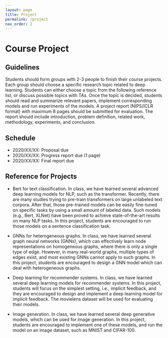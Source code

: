 ```yaml
---
layout: page
title: Project
permalink: /project
nav_order: 2
---
```


Course Project
==============

Guidelines
----------

Students should form groups with 2-3 people to finish their course projects. Each group should choose a specific research topic related to deep learning. Students can either choose a topic from the following reference list, or discuss possible topics with TAs. Once the topic is decided, students should read and summarize relevant papers, implement corresponding models and run experiments of the models. A project report (NIPS/ICLR format) with maximum 8 pages should be submitted for evaluation. The report should include introduction, problem definition, related work, methodology, experiments, and conclusion.

Schedule
----------

- 2020/XX/XX: Proposal due
- 2020/XX/XX: Progress report due (1 page)
- 2020/XX/XX: Final report due

Reference for Projects
----------------------

- Bert for text classification. In class, we have learned several advanced deep learning models for NLP, such as the transformer. Recently, there are many studies trying to pre-train transformers on large unlabeled text corpora. After that, those pre-trained models can be easily fine-tuned on specific tasks by using a small amount of labeled data. Such models (e.g., Bert, XLNet) have been proved to achieve state-of-the-art results on many NLP tasks. In this project, students are encouraged to run those models on a sentence classification task.

- GNNs for heterogeneous graphs. In class, we have learned several graph neural networks (GNNs), which can effectively learn node representations on homogeneous graphs, where there is only a single type of edge. However, in many real-world graphs, multiple types of edges exist, and most existing GNNs cannot apply to such graphs. In this project, students are encouraged to design a GNN model which can deal with heterogeneous graphs.

- Deep learning for recommender systems. In class, we have learned several deep learning models for recommender systems. In this project, students will focus on the simplest setting, i.e., implicit feedback, and they are encouraged to design and implement a deep learning model for implicit feedback. The movielens dataset will be used for evaluating their models.

- Image generation. In class, we have learned several deep generative models, which can be used for image generation. In this project, students are encouraged to implement one of these models, and run the model on an image dataset, such as MNIST and CIFAR-100.
